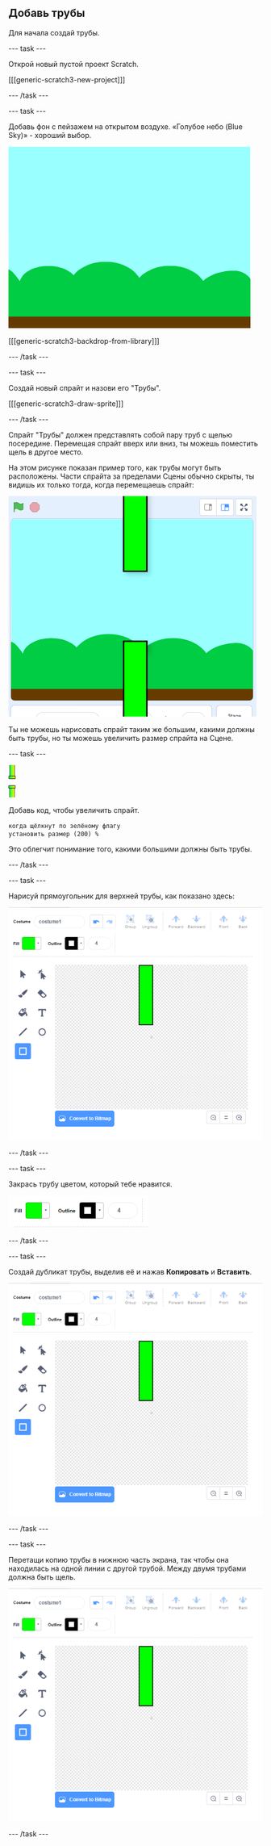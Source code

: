 ## Добавь трубы

Для начала создай трубы.

\--- task \---

Открой новый пустой проект Scratch.

[[[generic-scratch3-new-project]]]

\--- /task \---

\--- task \---

Добавь фон с пейзажем на открытом воздухе. «Голубое небо (Blue Sky)» - хороший выбор.

![скриншот](images/flappy-stage.png)

[[[generic-scratch3-backdrop-from-library]]]

\--- /task \---

\--- task \---

Создай новый спрайт и назови его "Трубы".

[[[generic-scratch3-draw-sprite]]]

\--- /task \---

Спрайт "Трубы" должен представлять собой пару труб с щелью посередине. Перемещая спрайт вверх или вниз, ты можешь поместить щель в другое место.

На этом рисунке показан пример того, как трубы могут быть расположены. Части спрайта за пределами Сцены обычно скрыты, ты видишь их только тогда, когда перемещаешь спрайт:

![скриншот](images/flappy-pipes-position.png)

Ты не можешь нарисовать спрайт таким же большим, какими должны быть трубы, но ты можешь увеличить размер спрайта на Сцене.

\--- task \---

![спрайт труб](images/pipes-sprite.png)

Добавь код, чтобы увеличить спрайт.

```blocks3
когда щёлкнут по зелёному флагу
установить размер (200) %
```

Это облегчит понимание того, какими большими должны быть трубы.

\--- /task \---

\--- task \---

Нарисуй прямоугольник для верхней трубы, как показано здесь:

![прямоугольник для трубы](images/flappy-pipes-rectangle.png)

\--- /task \---

\--- task \---

Закрась трубу цветом, который тебе нравится.

![закрасить прямоугольник](images/flappy-pipes-fill-rectangle.png)

\--- /task \---

\--- task \---

Создай дубликат трубы, выделив её и нажав **Копировать** и **Вставить**.

![скопировать и вставить трубу](images/flappy-pipes-rectangle.png)

\--- /task \---

\--- task \---

Перетащи копию трубы в нижнюю часть экрана, так чтобы она находилась на одной линии с другой трубой. Между двумя трубами должна быть щель.

![скриншот](images/flappy-pipes-rectangle.png)

\--- /task \---